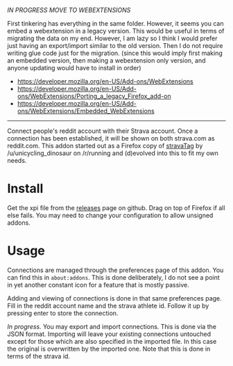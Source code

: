 *IN PROGRESS MOVE TO WEBEXTENSIONS*

First tinkering has everything in the same folder. However, it seems you can
embed a webextension in a legacy version.  This would be useful in terms of
migrating the data on my end. However, I am lazy so I think I would prefer just
having an export/import similar to the old version. Then I do not require
writing glue code just for the migration. (since this would imply first making
an embedded version, then making a webextension only version, and anyone
updating would have to install in order)

* https://developer.mozilla.org/en-US/Add-ons/WebExtensions
* https://developer.mozilla.org/en-US/Add-ons/WebExtensions/Porting_a_legacy_Firefox_add-on
* https://developer.mozilla.org/en-US/Add-ons/WebExtensions/Embedded_WebExtensions


-------------------------------------------------------------------------------

Connect people's reddit account with their Strava account. Once a connection
has been established, it will be shown on both strava.com as reddit.com. This
addon started out as a Firefox copy of
[stravaTag]((https://www.reddit.com/r/running/comments/3lnyen/tagging_users_on_strava_chrome_extension/))
by /u/unicycling_dinosaur on /r/running and (d)evolved into this to fit my own
needs.

# Install

Get the xpi file from the
[releases](https://github.com/ward/stravatag/releases) page on github. Drag on
top of Firefox if all else fails. You may need to change your configuration to
allow unsigned addons.

# Usage

Connections are managed through the preferences page of this addon. You can
find this in `about:addons`. This is done deliberately, I do not see a point in
yet another constant icon for a feature that is mostly passive.

Adding and viewing of connections is done in that same preferences page.  Fill
in the reddit account name and the strava athlete id. Follow it up by pressing
enter to store the connection.

*In progress.*
You may export and import connections. This is done via the JSON format.
Importing will leave your existing connections untouched except for those which
are also specified in the imported file. In this case the original is
overwritten by the imported one. Note that this is done in terms of the strava
id.
